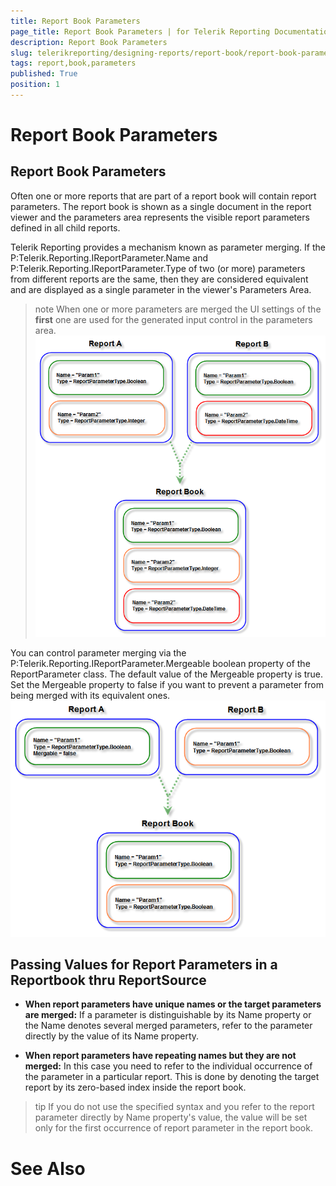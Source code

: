 ```yaml
---
title: Report Book Parameters
page_title: Report Book Parameters | for Telerik Reporting Documentation
description: Report Book Parameters
slug: telerikreporting/designing-reports/report-book/report-book-parameters
tags: report,book,parameters
published: True
position: 1
---
```


# Report Book Parameters



## Report Book Parameters

Often one or more reports that are part of a report book will contain report parameters.
          The report book is shown as a single document in the report viewer and the parameters area represents the visible report parameters defined in all child reports.
        

Telerik Reporting provides a mechanism known as parameter merging.
          If the P:Telerik.Reporting.IReportParameter.Name
          and P:Telerik.Reporting.IReportParameter.Type
          of two (or more) parameters from different reports are the same,
          then they are considered equivalent and are displayed as a single parameter in the viewer's Parameters Area.
        

>note When one or more parameters are merged the UI settings of the  __first__  one are used for the generated input control in the parameters area.          
![](images/ReportBook3_MergedParameters.png)

You can control parameter merging via the
          P:Telerik.Reporting.IReportParameter.Mergeable boolean
          property of the ReportParameter class. The default value of the Mergeable property is true. Set
          the Mergeable property to false if you want to prevent a parameter from being merged with its equivalent ones.
        ![](images/ReportBook4_MergedParameters2.png)

## Passing Values for Report Parameters in a Reportbook thru ReportSource

* __When report parameters have unique names or the target parameters are merged:__
              If a parameter is distinguishable by its Name property or the Name denotes several merged parameters,
              refer to the parameter directly by the value of its Name property.
            

	



	



* __When report parameters have repeating names but they are not merged:__
              In this case you need to refer to the individual occurrence of the parameter in a particular report.
              This is done by denoting the target report by its zero-based index inside the report book.
            

	



	



>tip If you do not use the specified syntax and you refer to the report parameter directly by Name property's value,                the value will be set only for the first occurrence of report parameter in the report book.              


# See Also
